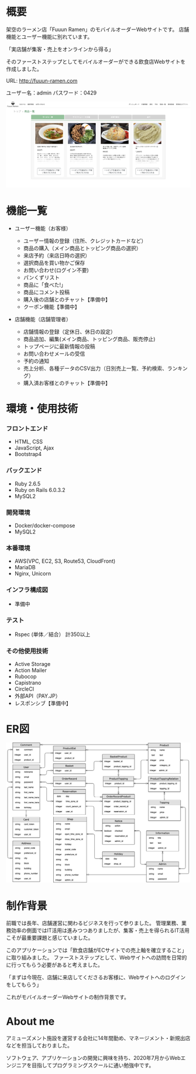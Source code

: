 # 概要
架空のラーメン店「Fuuun Ramen」のモバイルオーダーWebサイトです。
店舗機能とユーザー機能に別れています。

「実店舗が集客・売上をオンラインから得る」

そのファーストステップとしてモバイルオーダーができる飲食店Webサイトを作成しました。

URL: http://fuuun-ramen.com

ユーザー名：admin
パスワード：0429

![WEBサイトのイメージ](app/assets/images/site_image.png)


# 機能一覧
- ユーザー機能（お客様）
  - ユーザー情報の登録（住所、クレジットカードなど）
  - 商品の購入（メイン商品とトッピング商品の選択）
  - 来店予約（来店日時の選択）
  - 選択商品を買い物かご保存
  - お問い合わせ(ログイン不要)
  - パンくずリスト
  - 商品に「食べた!」
  - 商品にコメント投稿
  - 購入後の店舗とのチャット【準備中】
  - クーポン機能【準備中】


- 店舗機能（店舗管理者）
  - 店舗情報の登録（定休日、休日の設定）
  - 商品追加、編集(メイン商品、トッピング商品、販売停止)
  - トップページに最新情報の投稿
  - お問い合わせメールの受信
  - 予約の通知
  - 売上分析、各種データのCSV出力（日別売上一覧、予約検索、ランキング）
  - 購入済お客様とのチャット【準備中】


# 環境・使用技術

### フロントエンド

- HTML, CSS
- JavaScript, Ajax
- Bootstrap4

### バックエンド

- Ruby 2.6.5
- Ruby on Rails 6.0.3.2
- MySQL2

### 開発環境

- Docker/docker-compose
- MySQL2

### 本番環境

- AWS(VPC, EC2, S3, Route53, CloudFront)
- MariaDB
- Nginx, Unicorn

### インフラ構成図

- 準備中

### テスト

- Rspec (単体／結合） 計350以上

### その他使用技術

- Active Storage
- Action Mailer
- Rubocop
- Capistrano
- CircleCI
- 外部API（PAY.JP）
- レスポンシブ【準備中】


# ER図

![ER図](app/assets/images/FuuunRamen_20200913.jpg)


# 制作背景
前職では長年、店舗運営に関わるビジネスを行って参りました。
管理業務、業務効率の側面ではIT活用は進みつつありましたが、集客・売上を得られるIT活用こそが最重要課題と感じていました。

このアプリケーションでは「飲食店舗がECサイトでの売上軸を確立すること」に取り組みました。
ファーストステップとして、Webサイトへの訪問を日常的に行ってもらう必要があると考えました。

「まずは今現在、店舗に来店してくださるお客様に、Webサイトへのログインをしてもらう」

これがモバイルオーダーWebサイトの制作背景です。


# About me
アミューズメント施設を運営する会社に14年間勤め、マネージメント・新規出店などを担当しておりました。

ソフトウェア、アプリケーションの開発に興味を持ち、2020年7月からWebエンジニアを目指してプログラミングスクールに通い勉強中です。
